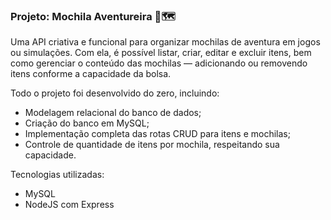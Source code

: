 ### Projeto: Mochila Aventureira 🎒🗺️

Uma API criativa e funcional para organizar mochilas de aventura em jogos ou simulações. Com ela, é possível listar, criar, editar e excluir itens, bem como gerenciar o conteúdo das mochilas — adicionando ou removendo itens conforme a capacidade da bolsa.

Todo o projeto foi desenvolvido do zero, incluindo:
- Modelagem relacional do banco de dados;
- Criação do banco em MySQL;
- Implementação completa das rotas CRUD para itens e mochilas;
- Controle de quantidade de itens por mochila, respeitando sua capacidade.

Tecnologias utilizadas:
- MySQL
- NodeJS com Express

